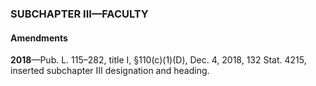### SUBCHAPTER III—FACULTY ###

#### Amendments ####

**2018**—Pub. L. 115–282, title I, §110(c)(1)(D), Dec. 4, 2018, 132 Stat. 4215, inserted subchapter III designation and heading.